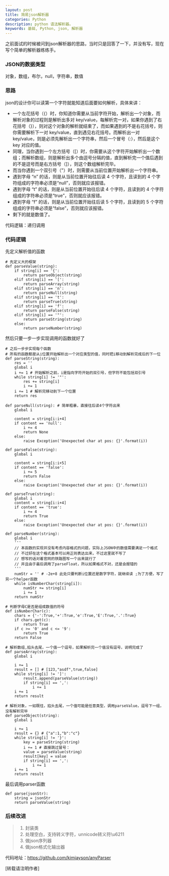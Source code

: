 ```yaml
---
layout: post
title: 简易json解析器
categories: Python
description: python 语法解析器。
keywords: 基础, Python, json, 解析器
---
```

之前面试的时候被问到json解析器的思路，当时只是回答了一下，并没有写，现在写个简单的解析器练练手。

### JSON的数据类型

对象，数组，布尔，null，字符串，数值

### 思路

json的设计你可以读第一个字符就能知道后面要如何解析，具体来讲：

- 一个左花括号（{）时，你知道你需要从当前字符开始，解析出一个对象，而解析对象的过程则是解析出多对 key/value，每解析完一对，如果你遇到了右花括号（}），则对这个对象的解析就结束了，而如果遇到的不是右花括号，则你需要解析下一对 key/value，直到遇见右花括号。而解析出一对 key/value，则是必须先解析出一个字符串，然后一个冒号（:），然后是这个 key 对应的值。
- 同理，当你遇到一个左方括号（[）时，你需要从这个字符开始解析出一个数组；而解析数组，则是解析出多个由逗号分隔的值，直到解析完一个值后遇到的不是逗号而是右方括号（]），则这个数组解析完毕。
- 而当你遇到一个双引号（"）时，则需要从当前位置开始解析出一个字符串。
- 遇到字母 “n” 的话，则是从当前位置开始往后读 4 个字符，且读到的 4 个字符组成的字符串必须是“null”，否则就应该报错。
- 遇到字母 “t” 的话，则是从当前位置开始往后读 4 个字符，且读到的 4 个字符组成的字符串必须是“true”，否则就应该报错。
- 遇到字母 “f” 的话，则是从当前位置开始往后读 5 个字符，且读到的 5 个字符组成的字符串必须是“false”，否则就应该报错。
- 剩下的就是数值了。

代码逻辑：递归调用

### 代码逻辑

先定义解析值的函数

```
# 先定义大的框架
def parseValue(string):
    if string[i] == '{':
        return parseObject(string)
    elif string[i] == '[':
        return parseArray(string)
    elif string[i] == 'n':
        return parseNull(string)
    elif string[i] == 't':
        return parseTrue(string)
    elif string[i] == 'f':
        return parseFalse(string)
    elif string[i] == '"':
        return parseString(string)
    else:
        return parseNumber(string)
```
然后只要一步一步实现调用的函数就好了

```
# 之后一步步实现每个函数
# 所有的函数都是从i位置开始解析出一个对应类型的值，同时把i移动到解析完成后的下一位
def parseString(string):
    res = ''
    global i
    i += 1 # 开始解析之前，i是指向字符开始的双引号，但字符不能包括双引号
    while string[i] != '"':
        res += string[i]
        i += 1
    i += 1 # 解析完移动到下一个位置
    return res

def parseNull(string): # 简单粗暴，直接往后读4个字符出来
    global i

    content = string[i:i+4]
    if content == 'null':
        i += 4
        return None
    else:
        raise Exception('Unexpected char at pos: {}'.format(i))

def parseFalse(string):
    global i

    content = string[i:i+5]
    if content == 'false':
        i += 5
        return False
    else:
        raise Exception('Unexpected char at pos: {}'.format(i))

def parseTrue(string):
    global i
    content = string[i:i+4]
    if content == 'true':
        i += 4
        return True
    else:
        raise Exception('Unexpected char at pos: {}'.format(i))

def parseNumber(string):
    global i
    '''
    // 本函数的实现并没有考虑内容格式的问题，实际上JSON中的数值需要满足一个格式
    // 不过好在这个格式基本可以用正则表达出来，不过这里就不写了
    // 想写的话对着官网的铁路图写一个出来就行了
    // 并且由于最后调用了parseFloat，所以如果格式不对，还是会报错的
    '''
    numStr = '' # -2e+8 此处只要判断i位置还是数字字符，就继续读 ;为了方便，写了另一个helper函数
    while isNumberChar(string[i]):
        numStr += string[i]
        i += 1
    return numStr

# 判断字母C是否是组成数值的符号
def isNumberChar(c):
    chars = {'-':True,'+':True,'e':True,'E':True,'.':True}
    if chars.get(c):
        return True
    if c >= '0' and c <= '9':
        return True
    return False

# 解析数组,掐头去尾，一个值一个逗号，如果解析完一个值没有逗号，说明完成了
def parseArray(string):
    global i

    i += 1
    result = [] # [123,"asdf",true,false]
    while string[i] != ']':
        result.append(parseValue(string))
        if string[i] == ',':
            i += 1
    i += 1
    return result

# 解析对象，一如既往，掐头去尾，一个值可能是任意类型，调用parseValue，逗号下一组，没有解析完毕
def parseObject(string):
    global i

    i += 1
    result = {} # {"a":1,"b":"c"}
    while string[i] != '}':
        key = parseString(string)
        i += 1 # 直接跳过冒号：
        value = parseValue(string)
        result[key] = value
        if string[i] == ',':
            i += 1
    i += 1
    return result
```

最后调用parser函数

```
def parse(jsonStr):
    string = jsonStr
    return parseValue(string)

```



### 后续改进

> 1. 封装类
> 2. 处理空白，支持转义字符，unnicode转义符\u6211
> 3. 做json序列器
> 4. 做json格式化输出器


代码地址：<https://github.com/kimjayson/anyParser>

[转载请注明作者]
